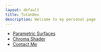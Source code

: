 ```yaml
---
layout: default
title: TutanDev
description: Welcome to my personal page
---
```



* [Parametric Surfaces](./pages/ParametricSurfaces.html)
* [Chroma Shader](./pages/ChromaShader.html)
* [Contact Me](./pages/contact.html)